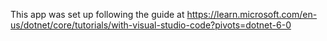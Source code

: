 This app was set up following the guide at https://learn.microsoft.com/en-us/dotnet/core/tutorials/with-visual-studio-code?pivots=dotnet-6-0
